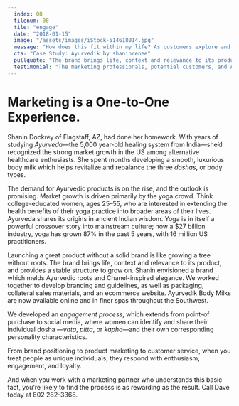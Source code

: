 ```yaml
---
  index: 08
  tilenum: 08
  tile: "engage"
  date: "2018-01-15"
  image: "/assets/images/iStock-514618014.jpg"
  message: "How does this fit within my life? As customers explore and identify, we allow the story to unfold, and guide them through the purchase process."
  cta: "Case Study: Ayurvedik by shaninrenee"
  pullquote: "The brand brings life, context and relevance to its product, and provides a stable structure to grow on."
  testimonial: "The marketing professionals, potential customers, and Ayurvedic practitioners I bring this to are all consistent: The brand and presentation of this is incredible. A tremendous success.<br />_— Shanin Dockrey, Owner<br/>Ayurvedik by shaninrenee_"
---
```


# Marketing is a One-to-One Experience.

Shanin Dockrey of Flagstaff, AZ, had done her homework. With years of studying _Ayurveda_—the 5,000 year-old healing system from India—she’d recognized the strong market growth in the US among alternative healthcare enthusiasts. She spent months developing a smooth, luxurious body milk which helps revitalize and rebalance the three _doshas_, or body types.

The demand for Ayurvedic products is on the rise, and the outlook is promising. Market growth is driven primarily by the yoga crowd. Think college-educated women, ages 25–55, who are interested in extending the health benefits of their yoga practice into broader areas of their lives. Ayurveda shares its origins in ancient Indian wisdom. Yoga is in itself a powerful crossover story into mainstream culture; now a $27 billion industry, yoga has grown 87% in the past 5 years, with 16 million US practitioners.

Launching a great product without a solid brand is like growing a tree without roots. The brand brings life, context and relevance to its product, and provides a stable structure to grow on. Shanin envisioned a brand which melds Ayurvedic roots and Chanel-inspired elegance. We worked together to develop branding and guidelines, as well as packaging, collateral sales materials, and an ecommerce website. Ayurvedik Body Milks are now available online and in finer spas throughout the Southwest.

We developed an _engagement process_, which extends from point-of purchase to social media, where women can identify and share their individual dosha —_vata_, _pitta_, or _kapha_—and their own corresponding personality characteristics.

From brand positioning to product marketing to customer service, when you treat people as unique individuals, they respond with enthusiasm, engagement, and loyalty.

And when you work with a marketing partner who understands this basic fact, you’re likely to find the process is as rewarding as the result. Call Dave today at 802 282-3368.
